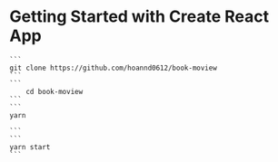 # Getting Started with Create React App
    ```
    git clone https://github.com/hoannd0612/book-moview
    ```
    ```
        cd book-moview
    ```
    ```
    yarn

    ```
    ```
    yarn start
    ```







